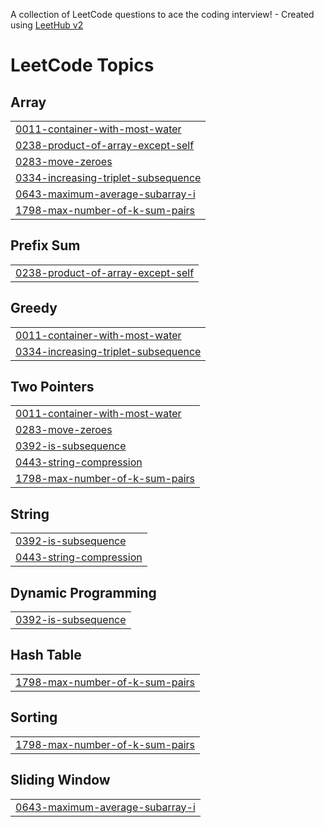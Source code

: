 A collection of LeetCode questions to ace the coding interview! - Created using [LeetHub v2](https://github.com/arunbhardwaj/LeetHub-2.0)
<!---LeetCode Topics Start-->
# LeetCode Topics
## Array
|  |
| ------- |
| [0011-container-with-most-water](https://github.com/hi-Soul-Surfer/LeetCode-75/tree/master/0011-container-with-most-water) |
| [0238-product-of-array-except-self](https://github.com/hi-Soul-Surfer/LeetCode-75/tree/master/0238-product-of-array-except-self) |
| [0283-move-zeroes](https://github.com/hi-Soul-Surfer/LeetCode-75/tree/master/0283-move-zeroes) |
| [0334-increasing-triplet-subsequence](https://github.com/hi-Soul-Surfer/LeetCode-75/tree/master/0334-increasing-triplet-subsequence) |
| [0643-maximum-average-subarray-i](https://github.com/hi-Soul-Surfer/LeetCode-75/tree/master/0643-maximum-average-subarray-i) |
| [1798-max-number-of-k-sum-pairs](https://github.com/hi-Soul-Surfer/LeetCode-75/tree/master/1798-max-number-of-k-sum-pairs) |
## Prefix Sum
|  |
| ------- |
| [0238-product-of-array-except-self](https://github.com/hi-Soul-Surfer/LeetCode-75/tree/master/0238-product-of-array-except-self) |
## Greedy
|  |
| ------- |
| [0011-container-with-most-water](https://github.com/hi-Soul-Surfer/LeetCode-75/tree/master/0011-container-with-most-water) |
| [0334-increasing-triplet-subsequence](https://github.com/hi-Soul-Surfer/LeetCode-75/tree/master/0334-increasing-triplet-subsequence) |
## Two Pointers
|  |
| ------- |
| [0011-container-with-most-water](https://github.com/hi-Soul-Surfer/LeetCode-75/tree/master/0011-container-with-most-water) |
| [0283-move-zeroes](https://github.com/hi-Soul-Surfer/LeetCode-75/tree/master/0283-move-zeroes) |
| [0392-is-subsequence](https://github.com/hi-Soul-Surfer/LeetCode-75/tree/master/0392-is-subsequence) |
| [0443-string-compression](https://github.com/hi-Soul-Surfer/LeetCode-75/tree/master/0443-string-compression) |
| [1798-max-number-of-k-sum-pairs](https://github.com/hi-Soul-Surfer/LeetCode-75/tree/master/1798-max-number-of-k-sum-pairs) |
## String
|  |
| ------- |
| [0392-is-subsequence](https://github.com/hi-Soul-Surfer/LeetCode-75/tree/master/0392-is-subsequence) |
| [0443-string-compression](https://github.com/hi-Soul-Surfer/LeetCode-75/tree/master/0443-string-compression) |
## Dynamic Programming
|  |
| ------- |
| [0392-is-subsequence](https://github.com/hi-Soul-Surfer/LeetCode-75/tree/master/0392-is-subsequence) |
## Hash Table
|  |
| ------- |
| [1798-max-number-of-k-sum-pairs](https://github.com/hi-Soul-Surfer/LeetCode-75/tree/master/1798-max-number-of-k-sum-pairs) |
## Sorting
|  |
| ------- |
| [1798-max-number-of-k-sum-pairs](https://github.com/hi-Soul-Surfer/LeetCode-75/tree/master/1798-max-number-of-k-sum-pairs) |
## Sliding Window
|  |
| ------- |
| [0643-maximum-average-subarray-i](https://github.com/hi-Soul-Surfer/LeetCode-75/tree/master/0643-maximum-average-subarray-i) |
<!---LeetCode Topics End-->